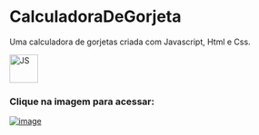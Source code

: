 # CalculadoraDeGorjeta

Uma calculadora de gorjetas criada com Javascript, Html e Css.

<div style="display:inline_block" >
  
  <img align="center" alt="JS" src="https://upload.wikimedia.org/wikipedia/commons/3/3b/Javascript_Logo.png" style="height:50px; width:auto" target="_blank">
  
### Clique na imagem para acessar:
  
  [![image](https://user-images.githubusercontent.com/61170444/192159082-999c9e34-66fb-46b3-a614-b501763520f1.png)
](https://caioassis-dev.github.io/CalculadoraDeGorjeta/)
